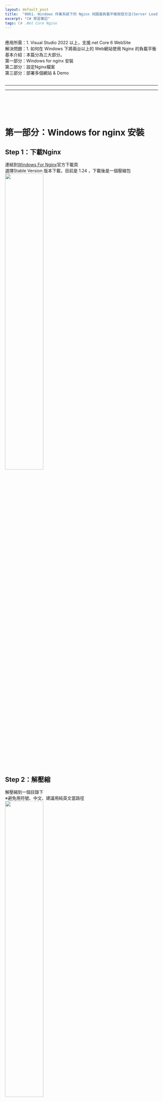 ```yaml
---
layout: default_post
title:  "0061. Windows 作業系統下的 Nginx 伺服器負載平衡架設方法(Server Load Balancer, SLB)"
excerpt: "C# 學習筆記"
tags: C# .Net Core Nginx 
---
```

<div class="summary">
<br/>應用所需：1. Visual Studio 2022 以上，支援.net Core 6 WebSite
<br/>解決問題：1. 如何在 Windows 下將兩台以上的 Web網站使用 Nginx 的負載平衡
<br/>基本介紹：本篇分為三大部分。
<br/>第一部分：Windows for nginx 安裝
<br/>第二部分：設定Nginx檔案
<br/>第三部分：部署多個網站 & Demo

</div>

<div class="title">
    <br/><hr class="titleinner">
	<span></span>
	<hr class="titleinner"><br/>
</div>

<br/><br/>
<h1>第一部分：Windows for nginx 安裝</h1>

<h2>Step 1：下載Nginx</h2>
連結到<a href="https://nginx.org/en/download.html">Windows For Nginx</a>官方下載頁
<br/>選擇Stable Version 版本下載，目前是 1.24 ，下載後是一個壓縮包
<br/> <img src="/assets/image/LearnNote/2024_01_14/001.png" width="50%" height="50%" />
<br/>

<h2>Step 2：解壓縮</h2>
解壓縮到一個目錄下
<br/>※避免用符號、中文、建議用純英文當路徑
<br/> <img src="/assets/image/LearnNote/2024_01_14/002.png" width="50%" height="50%" />
<br/>

<h2>Step 3：命令提示字元-執行</h2>
開啟命令提式字元，輸入以下，即可執行

``` Batch
nginx 
```

<br/> <img src="/assets/image/LearnNote/2024_01_14/003.png" width="50%" height="50%" />
<br/>

<h2>Step 4：確認啟動Nginx</h2>
開啟瀏覽器 -> 輸入以下 Url -> 可以看到nginx 已經啟動了 

``` markdown
http://localhost:80
```
<br/> 如果沒有啟動，先確認IIS 是否有80 Port重複了
<br/> <img src="/assets/image/LearnNote/2024_01_14/004.png" width="50%" height="50%" />
<br/>

<h2>Step 5：常駐程式</h2>
打開工作管理員，可以發現 Windows 版本的 Nginx在執行時就會常駐
<br/> <img src="/assets/image/LearnNote/2024_01_14/005.png" width="50%" height="50%" />
<br/>



<br/><br/>
<h1>第二部分：設定Nginx檔案</h1>

<h2>Step 1：打開設定檔案</h2>
到 nginx 的目錄下，開啟 nginx.conf 檔案。
<br/> <img src="/assets/image/LearnNote/2024_01_14/006.png" width="50%" height="50%" />
<br/>

<h2>Step 2：設定伺服器</h2>
我們架設雙伺服器，6001 與 6002 ，入口統一都是 6055

``` markdown
    # 負載平衡導向到的伺服器
	upstream backend {
        server localhost:6001;
        server localhost:6002;
    }

    # 主要開出的端口，統一由此進入
    server {
        listen 6055;

        location / {
            proxy_pass http://backend;

            proxy_http_version 1.1;
            proxy_set_header Upgrade $http_upgrade;
            proxy_set_header Connection 'upgrade';
            proxy_set_header Host $host;
            proxy_cache_bypass $http_upgrade;
        }
    }

```

<br/> <img src="/assets/image/LearnNote/2024_01_14/007.png" width="50%" height="50%" />
<br/>


<br/><br/>
<h1>第三部分：部署多個網站 & Demo</h1>

<h2>Step 1：網站Port 6001 - 部署設定</h2>
我們部署了預設的 Asp.net Core MVC WebSite的網站，並且放在 web1 資料夾下
<br/>然後在 json設定檔案設定為 `主機A` 當辨識用
<br/> <img src="/assets/image/LearnNote/2024_01_14/008.png" width="50%" height="50%" />
<br/>

<h2>Step 2：網站Port 6001 - 啟動</h2>
打開命令提示字元 -> 輸入以下 -> 啟動網站

```
dotnet TestWebSite.dll --urls=http://localhost:6001
```

<br/>Web1 使用的 Port:6001 
<br/> <img src="/assets/image/LearnNote/2024_01_14/009.png" width="50%" height="50%" />
<br/>

<h2>Step 3：網站Port 6002 - 部署設定</h2>
接著部署 web2 ，將檔案放在資料夾下
<br/>json設定檔案設定為 `主機B` 當辨識用
<br/> <img src="/assets/image/LearnNote/2024_01_14/010.png" width="50%" height="50%" />
<br/>

<h2>Step 4：網站Port 6002 - 啟動</h2>
打開命令提示字元 -> 輸入以下 -> 啟動網站

```
dotnet TestWebSite.dll --urls=http://localhost:6002
```

<br/>Web2 使用的 Port:6002
<br/>可以看到 web1、web2 同時啟動
<br/> <img src="/assets/image/LearnNote/2024_01_14/011.png" width="50%" height="50%" />
<br/>


<h2>Step 5：打開Nginx</h2>
先打開工作管理員 -> 關閉舊的 nginx.exe -> 然後再次執行 nginx
<br/> <img src="/assets/image/LearnNote/2024_01_14/003.png" width="50%" height="50%" />
<br/>

<h2>Step 6：負載平衡 - 打開瀏覽器測試</h2>
打開任意瀏覽器，輸入以下 Url ，走向到負載平衡的主頁 

```
http://localhost:6055
```

<br/>可以看到成功連結到網站
<br/> <img src="/assets/image/LearnNote/2024_01_14/012.png" width="50%" height="50%" />
<br/>

<h2>Step 7：負載平衡 - 確認成功</h2>
在此網頁上，瘋狂的按F5 (重新整理網站)

```
http://localhost:6055
```

<br/>可以發現每次都會讓 Nginx 的負載平衡分流到 web1(6001) 或 web2(6002)。完成 Nginx 負載平衡。
<br/> <img src="/assets/image/LearnNote/2024_01_14/013.png" width="50%" height="50%" />
<br/>
